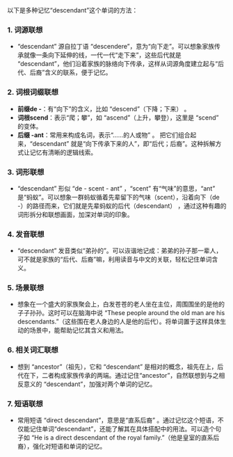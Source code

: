 以下是多种记忆“descendant”这个单词的方法：

### 1. 词源联想
 - “descendant” 源自拉丁语 “descendere”，意为“向下走”。可以想象家族传承就像一条向下延伸的线，一代一代“走下来”，这些后代就是 “descendant”，他们沿着家族的脉络向下传承，这样从词源角度建立起与“后代、后裔”含义的联系，便于记忆。

### 2. 词根词缀联想
 - **前缀de -**：有“向下”的含义，比如 “descend”（下降；下来） 。
 - **词根scend**：表示“爬；攀”，如 “ascend”（上升，攀登），这里是 “scend” 的变体。
 - **后缀 -ant**：常用来构成名词，表示“……的人或物” 。
 把它们组合起来，“descendant” 就是“向下传承下来的人”，即“后代；后裔”。这种拆解方式让记忆有清晰的逻辑线索。

### 3. 词形联想
 - “descendant” 形似 “de - scent - ant” ，“scent” 有“气味”的意思，“ant” 是“蚂蚁”。可以想象一群蚂蚁循着先辈留下的气味（scent），沿着向下（de -）的路径而来，它们就是先辈蚂蚁的后代（descendant） ，通过这种有趣的词形拆分和联想画面，加深对单词的印象。

### 4. 发音联想
 - “descendant” 发音类似“弟孙的”。可以诙谐地记成：弟弟的孙子那一辈人，可不就是家族的“后代、后裔”嘛，利用读音与中文的关联，轻松记住单词含义。

### 5. 场景联想
 - 想象在一个盛大的家族聚会上，白发苍苍的老人坐在主位，周围围坐的是他的子子孙孙。这时可以在脑海中说 “These people around the old man are his descendants.”（这些围在老人身边的人是他的后代）。将单词置于这样具体生动的场景中，能帮助记忆其含义和用法。

### 6. 相关词汇联想
 - 想到 “ancestor”（祖先），它和 “descendant” 是相对的概念，祖先在上，后代在下，二者构成家族传承的两端。通过记住“ancestor”，自然联想到与之相反意义的 “descendant”，加强对两个单词的记忆。

### 7. 短语联想
 - 常用短语 “direct descendant”，意思是“直系后裔” 。通过记忆这个短语，不仅能记住单词“descendant”，还能了解其在具体搭配中的用法。可以造个句子如 “He is a direct descendant of the royal family.”（他是皇室的直系后裔），强化对短语和单词的记忆。 